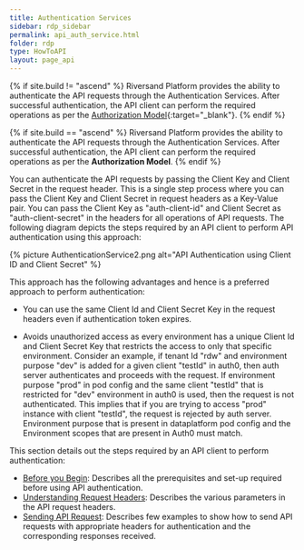 ```yaml
---
title: Authentication Services
sidebar: rdp_sidebar
permalink: api_auth_service.html
folder: rdp
type: HowToAPI
layout: page_api
---
```


{% if site.build != "ascend" %}
Riversand Platform provides the ability to authenticate the API requests through the Authentication Services. After successful authentication, the API client can perform the required operations as per the [Authorization Model](/{{site.data.rdp_links_version.APP}}/dm_prep_auth.html){:target="_blank"}.
{% endif %}

{% if site.build == "ascend" %}
Riversand Platform provides the ability to authenticate the API requests through the Authentication Services. After successful authentication, the API client can perform the required operations as per the **Authorization Model**.
{% endif %}

You can authenticate the API requests by passing the Client Key and Client Secret in the request header. This is a single step process where you can pass the Client Key and Client Secret in request headers as a Key-Value pair. You can pass the Client Key as "auth-client-id" and Client Secret as "auth-client-secret" in the headers for all operations of API requests. The following diagram depicts the steps required by an API client to perform API authentication using this approach:

{% picture AuthenticationService2.png alt="API Authentication using Client ID and Client Secret" %}

This approach has the following advantages and hence is a preferred approach to perform authentication:

* You can use the same Client Id and Client Secret Key in the request headers even if authentication token expires.

* Avoids unauthorized access as every environment has a unique Client Id and Client Secret Key that restricts the access to only that specific environment. Consider an example, if tenant Id "rdw" and environment purpose "dev" is added for a given client "testId" in auth0, then auth server authenticates and proceeds with the request. If environment purpose "prod" in pod config and the same client "testId" that is restricted for "dev" environment in auth0 is used, then the request is not authenticated. This implies that if you are trying to access "prod" instance with client "testId", the request is rejected by auth server. Environment purpose that is present in dataplatform pod config and the Environment scopes that are present in Auth0 must match.

This section details out the steps required by an API client to perform authentication: 
* [Before you Begin](api_auth_conf.html): Describes all the prerequisites and set-up required before using API authentication.
* [Understanding Request Headers](api_understand_req_header.html): Describes the various parameters in the API request headers.
* [Sending API Request](api_sample_request_responses.html): Describes few examples to show how to send API requests with appropriate headers for authentication and the corresponding responses received.